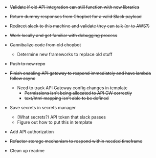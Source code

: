 * ~~Validate if old API integration can still function with new libraries~~
* ~~Return dummy responses from Chopbot for a valid Slack payload~~
* ~~Redirect slack to this machine and validate they can talk (or to AWS?)~~
* ~~Work locally and get familiar with debugging process~~
* ~~Cannibalize code from old chopbot~~
  * Determine new frameworks to replace old stuff
* ~~Push to new repo~~
* ~~Finish enabling API gateway to respond immediately and have lambda follow async~~
  * ~~Need to track API Gateway config changes in template~~
      * ~~Permissions isn't being allocated to API GW correctly~~
      * ~~text/html mapping isn't able to be defined~~
* Save secrets in secrets manager
  * (What secrets?) API token that slack passes
  * Figure out how to put this in template

* Add API authorization
* ~~Refactor storage mechanism to respond within needed timeframe~~
* Clean up readme